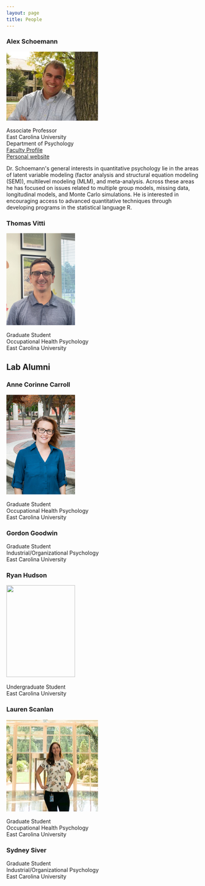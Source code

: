 ```yaml
---
layout: page
title: People
---
```


### Alex Schoemann
<img src="https://raw.githubusercontent.com/schoam4/schoam4.github.io/master/public/Alex%20Schoemann.jpg" width="240" height="180" />

Associate Professor<br>
East Carolina University<br>
Department of Psychology<br>
[Faculty Profile](http://www.ecu.edu/psyc/schoemann.cfm)<br>
[Personal website](https://sites.google.com/site/alexandermschoemann)<br>

Dr. Schoemann's general interests in quantitative psychology lie in the areas of latent variable modeling (factor analysis and structural equation modeling (SEM)), multilevel modeling (MLM), and meta-analysis. Across these areas he has focused on issues related to multiple group models, missing data, longitudinal models, and Monte Carlo simulations. He is interested in encouraging access to advanced quantitative techniques through developing programs in the statistical language R. 

### Thomas Vitti

<img src="https://github.com/schoam4/schoam4.github.io/raw/master/public/Marlab_Vitti.jpeg" width="180" height="240" />

Graduate Student<br>
Occupational Health Psychology <br>
East Carolina University <br>


## Lab Alumni

### Anne Corinne Carroll

<img src="https://github.com/schoam4/schoam4.github.io/raw/master/public/MAR_lab_Anne.jpg" width="180" height="260" />

Graduate Student<br>
Occupational Health Psychology <br>
East Carolina University <br>

### Gordon Goodwin

Graduate Student<br>
Industrial/Organizational Psychology <br>
East Carolina University <br>

### Ryan Hudson

<img src="https://github.com/schoam4/schoam4.github.io/raw/master/public/MAR_lab_Ryan.jpg" width="180" height="240" />

Undergraduate Student <br>
East Carolina University <br>


### Lauren Scanlan

<img src="https://github.com/schoam4/schoam4.github.io/raw/master/public/Marlab_Scanlan.jpg" width="240" height="240" />

Graduate Student<br>
Occupational Health Psychology <br>
East Carolina University <br>


### Sydney Siver

Graduate Student<br>
Industrial/Organizational Psychology <br>
East Carolina University <br>


